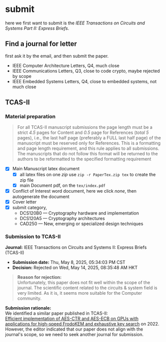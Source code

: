 # submit

here we first want to submit is the _IEEE Transactions on Circuits and Systems Part II: Express Briefs_.

## Find a journal for letter

first ask it by the email, and then submit the paper.

- IEEE Computer Architecture Letters, Q4, much close
- IEEE Communications Letters, Q3, close to code crypto, maybe rejected by scope
- IEEE Embedded Systems Letters, Q4, close to embedded systems, not much close

## TCAS-II

### Material preparation

> For all TCAS-II manuscript submissions the page length must be a strict _4.5_ pages for Content and _0.5_ page for References (_total 5_ pages), i.e., the last half page (preferably a FULL last half page) of the manuscript must be reserved only for References. This is a formatting and page length requirement, and this rule applies to all submissions. The manuscripts that do not follow this format will be returned to the authors to be reformatted to the specified formatting requirement

- [x] Main Manuscript latex document
  - [x] all latex files on one _zip_ use `zip -r PaperTex.zip tex` to create the zip file
  - [x] main Document pdf, on the `tex/index.pdf`
- [x] Conflict of Interest word document, here we click _none_, then autogenerate the document
- [x] Cover letter
- [x] submit category,
  - DCS120B0 — Cryptography hardware and implementation
  - DCS120A5 — Cryptography architectures
  - CAD250 — New, emerging or specialized design techniques

### Submission to TCAS-II

**Journal:** IEEE Transactions on Circuits and Systems II: Express Briefs (TCAS-II)

- **Submission date:** Thu, May 8, 2025, 05:34:03 PM CST
- **Decision:** Rejected on Wed, May 14, 2025, 08:35:48 AM HKT

> **Reason for rejection:**  
> Unfortunately, this paper does not fit well within the scope of the journal. The scientific content related to the circuits & system field is very limited. As it is, it seems more suitable for the Computer community.

**Submission rationale:**  
We identified a similar paper published in TCAS-II:  
[Efficient implementation of AES-CTR and AES-ECB on GPUs with applications for high-speed FrodoKEM and exhaustive key search](https://ieeexplore.ieee.org/abstract/document/9749135) on 2022.  
However, the editor indicated that our paper does not align with the journal's scope, so we need to seek another journal for submission.
